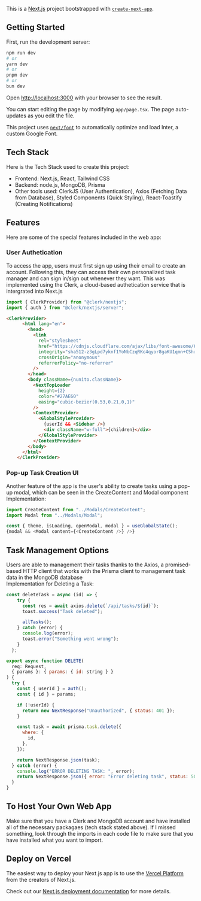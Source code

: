 This is a [Next.js](https://nextjs.org/) project bootstrapped with [`create-next-app`](https://github.com/vercel/next.js/tree/canary/packages/create-next-app).

## Getting Started

First, run the development server:

```bash
npm run dev
# or
yarn dev
# or
pnpm dev
# or
bun dev
```

Open [http://localhost:3000](http://localhost:3000) with your browser to see the result.

You can start editing the page by modifying `app/page.tsx`. The page auto-updates as you edit the file.

This project uses [`next/font`](https://nextjs.org/docs/basic-features/font-optimization) to automatically optimize and load Inter, a custom Google Font.

## Tech Stack
Here is the Tech Stack used to create this project:
- Frontend: Next.js, React, Tailwind CSS
- Backend: node.js, MongoDB, Prisma
- Other tools used: ClerkJS (User Authentication), Axios (Fetching Data from Database), Styled Components (Quick Styling), React-Toastify (Creating Notifications)

## Features
Here are some of the special features included in the web app: <br />
### User Authetication
To access the app, users must first sign up using their email to create an account. Following this, they can access their own personalized task manager and can sign in/sign out whenever they want. This was implemented using the Clerk, a cloud-based authetication service that is intergrated into Next.js

```javascript
import { ClerkProvider} from "@clerk/nextjs";
import { auth } from "@clerk/nextjs/server";
```
```html
<ClerkProvider>
      <html lang="en">
        <head>
          <link
            rel="stylesheet"
            href="https://cdnjs.cloudflare.com/ajax/libs/font-awesome/6.4.2/css/all.min.css"
            integrity="sha512-z3gLpd7yknf1YoNbCzqRKc4qyor8gaKU1qmn+CShxbuBusANI9QpRohGBreCFkKxLhei6S9CQXFEbbKuqLg0DA=="
            crossOrigin="anonymous"
            referrerPolicy="no-referrer"
          />
        </head>
        <body className={nunito.className}>
          <NextTopLoader
            height={2}
            color="#27AE60"
            easing="cubic-bezier(0.53,0.21,0,1)"
          />
          <ContextProvider>
            <GlobalStyleProvider>
              {userId && <Sidebar />}
              <div className="w-full">{children}</div>
            </GlobalStyleProvider>
          </ContextProvider>
        </body>
      </html>
    </ClerkProvider>
```
### Pop-up Task Creation UI
Another feature of the app is the user's ability to create tasks using a pop-up modal, which can be seen in the CreateContent and Modal component <br />
Implementation:
```javascript
import CreateContent from "../Modals/CreateContent";
import Modal from "../Modals/Modal";
```
```javascript
const { theme, isLoading, openModal, modal } = useGlobalState();
{modal && <Modal content={<CreateContent />} />}
```
## Task Management Options
Users are able to management their tasks thanks to the Axios, a promised-based HTTP client that works with the Prisma client to management task data in the MongoDB database <br /> 
Implementation for Deleting a Task: 
```javascript
const deleteTask = async (id) => {
    try {
      const res = await axios.delete(`/api/tasks/${id}`);
      toast.success("Task deleted");

      allTasks();
    } catch (error) {
      console.log(error);
      toast.error("Something went wrong");
    }
  };
```
```javascript
export async function DELETE(
  req: Request,
  { params }: { params: { id: string } }
) {
  try {
    const { userId } = auth();
    const { id } = params;

    if (!userId) {
      return new NextResponse("Unauthorized", { status: 401 });
    }

    const task = await prisma.task.delete({
      where: {
        id,
      },
    });

    return NextResponse.json(task);
  } catch (error) {
    console.log("ERROR DELETING TASK: ", error);
    return NextResponse.json({ error: "Error deleting task", status: 500 });
  }
}
```
## To Host Your Own Web App
Make sure that you have a Clerk and MongoDB account and have installed all of the necessary packagaes (tech stack stated above). If I missed something, look through the imports in each code file to make sure that you have installed what you want to import. 

## Deploy on Vercel

The easiest way to deploy your Next.js app is to use the [Vercel Platform](https://vercel.com/new?utm_medium=default-template&filter=next.js&utm_source=create-next-app&utm_campaign=create-next-app-readme) from the creators of Next.js.

Check out our [Next.js deployment documentation](https://nextjs.org/docs/deployment) for more details.
